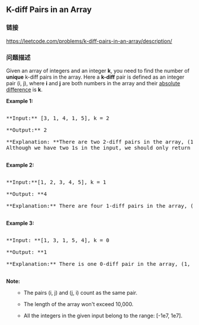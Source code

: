 ## K-diff Pairs in an Array  
### 链接  
https://leetcode.com/problems/k-diff-pairs-in-an-array/description/  
### 问题描述

Given an array of integers and an integer **k**, you need to find the number of **unique** k-diff pairs in the array. Here a **k-diff** pair is defined as an integer pair (i, j), where **i** and **j** are both numbers in the array and their <a href = "https://en.wikipedia.org/wiki/Absolute_difference">absolute difference</a> is **k**.


**Example 1:**<br />
<pre>
**Input:** [3, 1, 4, 1, 5], k = 2
**Output:** 2
**Explanation: **There are two 2-diff pairs in the array, (1, 3) and (3, 5).</br>Although we have two 1s in the input, we should only return the number of **unique** pairs.
</pre>


**Example 2:**<br />
<pre>
**Input:**[1, 2, 3, 4, 5], k = 1
**Output: **4
**Explanation:** There are four 1-diff pairs in the array, (1, 2), (2, 3), (3, 4) and (4, 5).
</pre>


**Example 3:**<br />
<pre>
**Input: **[1, 3, 1, 5, 4], k = 0
**Output: **1
**Explanation:** There is one 0-diff pair in the array, (1, 1).
</pre>


**Note:**<br>
<ol>
- The pairs (i, j) and (j, i) count as the same pair.
- The length of the array won't exceed 10,000.
- All the integers in the given input belong to the range: [-1e7, 1e7].
</ol>

